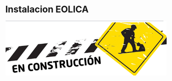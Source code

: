 # Instalacion EOLICA













![image-20210831133747296](instalacion_EOLICA.assets/image-20210831133747296.png)

